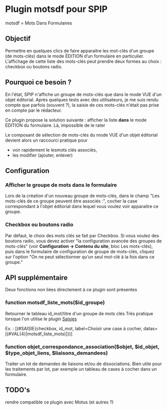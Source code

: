 # Plugin motsdf pour SPIP
motsdf = Mots Dans Formulaires

## Objectif
Permettre en quelques clics de faire apparaitre les mot-clés d'un groupe (de mots-clés) dans le mode ÉDITION d’un formulaire en particulier.
L'affichage de cette liste des mots-clés peut prendre deux formes au choix : checkbox ou boutons radio.


## Pourquoi ce besoin ?
En l'état, SPIP n'affiche un groupe de mots-clés que dans le mode VUE d'un objet éditorial.
Après quelques tests avec des utilisateurs, je me suis rendu compte que parfois (souvent ?), la saisie de ces mots-clés n'était pas prise en compte par le rédacteur.

Ce plugin propose la solution suivante : afficher la liste **dans** le mode EDITION du formulaire. Là, impossible de le rater

Le composant de sélection de mots-clés du mode VUE d'un objet éditorial devient alors un raccourci pratique pour 
* voir rapidement le lesmots clés associés,
* les modifier (ajouter, enlever)

## Configuration
### Afficher le groupe de mots dans le formulaire
Lors de la création d'un nouveau groupe de mots-clés, dans le champ "Les mots-clés de ce groupe peuvent être associés :", cocher la case correspondant à l'objet éditorial dans lequel vous voulez voir apparaitre ce groupe. 

### Checkbox ou boutons radio
Par défaut, le choix des mots clés se fait par Checkbox.
Si vous voulez des boutons radio,  vous devez activer "la configuration avancée des groupes de mots-clés" (voir **Configuration -> Contenu du site**, bloc Les mots-clés), puis dans le formulaire de configuration de groupe de mots-clés, cliquez sur l'option "On ne peut sélectionner qu’un seul mot-clé à la fois dans ce groupe."


## API supplémentaire
Deux fonctions non liées directement à ce plugin sont présentes

### function motsdf_liste_mots($id_groupe)
Retourner le tableau id_mot/titre d'un groupe de mots clés
Très pratique lorsque l'on utilise le plugin <a href="https://contrib.spip.net/Saisies">Saisies</a>

Ex. : [(#SAISIE{checkbox, id_mot, label=Choisir une case à cocher, datas=[(#VAL{4}|motsdf_liste_mots)]})]

### function objet_correspondance_association($objet, $id_objet, $type_objet_liens, $liaisons_demandees)
Traiter un lot de demandes de liaisons et/ou de dissociations. Bien utile pour les traitements par lot, par exemple un tableau de cases à cocher dans un formulaire.

## TODO's
rendre compatible ce plugin avec Motus (et autres ?)